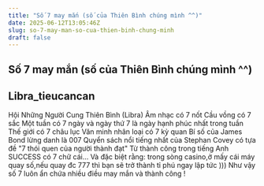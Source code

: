 ```yaml
---
title: "Số 7 may mắn (số của Thiên Bình chúng mình ^^)"
date: 2025-06-12T13:05:46Z
slug: so-7-may-man-so-cua-thien-binh-chung-minh
draft: false
---
```


## Số 7 may mắn (số của Thiên Bình chúng mình ^^)

## Libra_tieucancan

Hội Những Người Cung Thiên Bình (Libra)
Âm nhạc có 7 nốt
Cầu vồng có 7 sắc
Một tuần có 7 ngày và ngày thứ 7 là ngày hạnh phúc nhất trong tuần
Thế giới có 7 châu lục Văn minh nhân loại có 7 kỳ quan
Bí số của James Bond lừng danh là 007
Quyển sách nổi tiếng nhất của
Stephan Covey có tựa đề "7 thói quen của người thành đạt"
Từ thành công trong tiếng Anh SUCCESS có 7 chữ cái…
Và đặc biệt rằng: trong sòng casino,ở mấy cái máy quay số,nếu quay đc 777 thì bạn sẽ trở thành tỉ phú ngay lập tức ))) 
Như vậy số 7 luôn ẩn chứa nhiều điều may mắn và thành công !